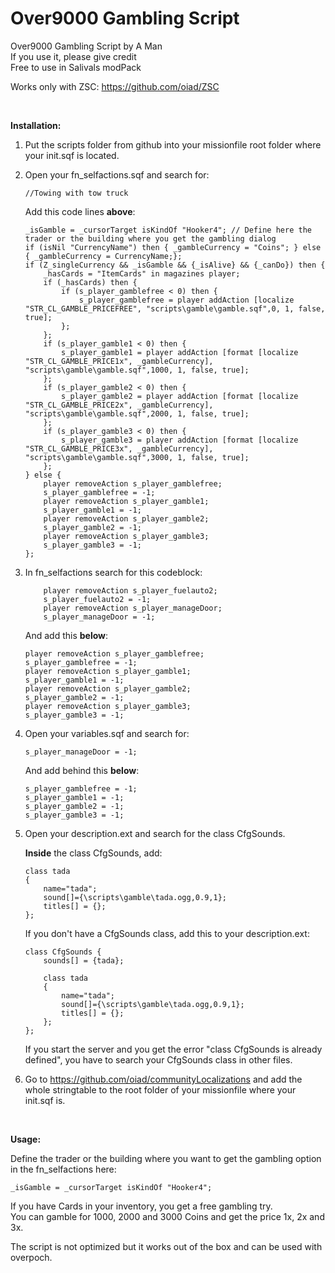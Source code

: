 # Over9000 Gambling Script

Over9000 Gambling Script by A Man<br>
If you use it, please give credit<br>
Free to use in Salivals modPack<br>

Works only with ZSC: https://github.com/oiad/ZSC

<br>

**Installation:**

1.	Put the scripts folder from github into your missionfile root folder where your init.sqf is located.
2.	Open your fn_selfactions.sqf and search for:

	```sqf
	//Towing with tow truck
	```

	Add this code lines **above**:

	```sqf
	_isGamble = _cursorTarget isKindOf "Hooker4"; // Define here the trader or the building where you get the gambling dialog
	if (isNil "CurrencyName") then { _gambleCurrency = "Coins"; } else { _gambleCurrency = CurrencyName;};
	if (Z_singleCurrency && _isGamble && {_isAlive} && {_canDo}) then {
		_hasCards = "ItemCards" in magazines player;
		if (_hasCards) then {
			if (s_player_gamblefree < 0) then {
				s_player_gamblefree = player addAction [localize "STR_CL_GAMBLE_PRICEFREE", "scripts\gamble\gamble.sqf",0, 1, false, true];
			};
		};
		if (s_player_gamble1 < 0) then {
			s_player_gamble1 = player addAction [format [localize "STR_CL_GAMBLE_PRICE1x", _gambleCurrency], "scripts\gamble\gamble.sqf",1000, 1, false, true];
		};
		if (s_player_gamble2 < 0) then {
			s_player_gamble2 = player addAction [format [localize "STR_CL_GAMBLE_PRICE2x", _gambleCurrency], "scripts\gamble\gamble.sqf",2000, 1, false, true];
		};
		if (s_player_gamble3 < 0) then {
			s_player_gamble3 = player addAction [format [localize "STR_CL_GAMBLE_PRICE3x", _gambleCurrency], "scripts\gamble\gamble.sqf",3000, 1, false, true];
		};
	} else {
		player removeAction s_player_gamblefree;
		s_player_gamblefree = -1;
		player removeAction s_player_gamble1;
		s_player_gamble1 = -1;
		player removeAction s_player_gamble2;
		s_player_gamble2 = -1;
		player removeAction s_player_gamble3;
		s_player_gamble3 = -1;
	};
	```

3.	In fn_selfactions search for this codeblock:

	```sqf
		player removeAction s_player_fuelauto2;
		s_player_fuelauto2 = -1;
		player removeAction s_player_manageDoor;
		s_player_manageDoor = -1;
	```

	And add this **below**:

	```sqf
	player removeAction s_player_gamblefree;
	s_player_gamblefree = -1;
	player removeAction s_player_gamble1;
	s_player_gamble1 = -1;
	player removeAction s_player_gamble2;
	s_player_gamble2 = -1;
	player removeAction s_player_gamble3;
	s_player_gamble3 = -1;
	```

4.	Open your variables.sqf and search for:

	```sqf
	s_player_manageDoor = -1;
	```

	And add behind this **below**:

	```sqf
	s_player_gamblefree = -1;
	s_player_gamble1 = -1;
	s_player_gamble2 = -1;
	s_player_gamble3 = -1;
	```

5.	Open your description.ext and search for the class CfgSounds.

	**Inside** the class CfgSounds, add:

	```
	class tada
	{
		name="tada";
		sound[]={\scripts\gamble\tada.ogg,0.9,1};
		titles[] = {};
	};
	```

	If you don't have a CfgSounds class, add this to your description.ext:

	```
	class CfgSounds	{
		sounds[] = {tada};

		class tada
		{
			name="tada";
			sound[]={\scripts\gamble\tada.ogg,0.9,1};
			titles[] = {};
		};
	};
	```

	If you start the server and you get the error "class CfgSounds is already defined", you have to search your CfgSounds class in other files.

6.	Go to https://github.com/oiad/communityLocalizations and add the whole stringtable to the root folder of your missionfile where your init.sqf is.

<br>

**Usage:**

Define the trader or the building where you want to get the gambling option in the fn_selfactions here:

```sqf
_isGamble = _cursorTarget isKindOf "Hooker4";
```

If you have Cards in your inventory, you get a free gambling try.<br>
You can gamble for 1000, 2000 and 3000 Coins and get the price 1x, 2x and 3x.<br>

The script is not optimized but it works out of the box and can be used with overpoch.
